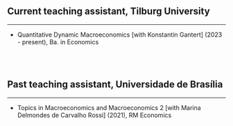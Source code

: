 <!-- TEACHING CONTENTS -->

<!-- Styling -->
<style> 
a {
    color: var(--link-color);
}

h1,h2,h3,h4,h5.h6 {
    font-style: normal; font-family: var(--title-font) ;
    color: var(--theme-color-dark);
}

details > summary {
    cursor: pointer;
    color: var(--link-color); /* Example style */
    text-decoration: underline;
    list-style:  none; } 
</style>

<!-- Actual text -->

## Current teaching assistant, Tilburg University

<hr text-align="center" class="solid" width="100%">

- Quantitative Dynamic Macroeconomics [with Konstantin Gantert] (2023 - present), Ba. in Economics

</br></br>

## Past teaching assistant, Universidade de Brasília

<hr text-align="center" class="solid" width="100%">

- Topics in Macroeconomics and Macroeconomics 2 [with Marina Delmondes de Carvalho Rossi] (2021), RM Economics
